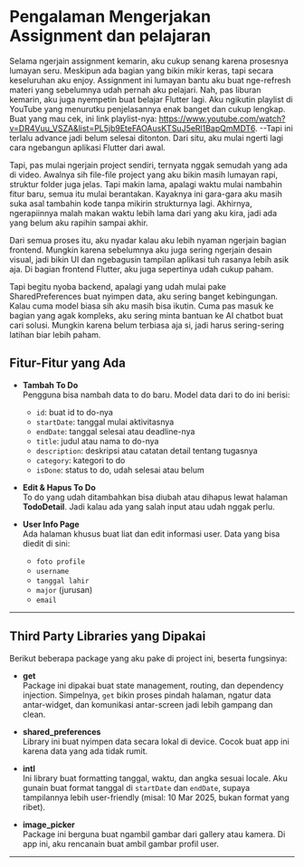 
# Pengalaman Mengerjakan Assignment dan pelajaran
Selama ngerjain assignment kemarin, aku cukup senang karena prosesnya lumayan seru. Meskipun ada bagian yang bikin mikir keras, tapi secara keseluruhan aku enjoy. Assignment ini lumayan bantu aku buat nge-refresh materi yang sebelumnya udah pernah aku pelajari. Nah, pas liburan kemarin, aku juga nyempetin buat belajar Flutter lagi. Aku ngikutin playlist di YouTube yang menurutku penjelasannya enak banget dan cukup lengkap. Buat yang mau cek, ini link playlist-nya: https://www.youtube.com/watch?v=DR4Vuu_VSZA&list=PL5jb9EteFAOAusKTSuJ5eRl1BapQmMDT6. --Tapi ini terlalu advance jadi belum selesai ditonton. Dari situ, aku mulai ngerti lagi cara ngebangun aplikasi Flutter dari awal.

Tapi, pas mulai ngerjain project sendiri, ternyata nggak semudah yang ada di video. Awalnya sih file-file project yang aku bikin masih lumayan rapi, struktur folder juga jelas. Tapi makin lama, apalagi waktu mulai nambahin fitur baru, semua itu mulai berantakan. Kayaknya ini gara-gara aku masih suka asal tambahin kode tanpa mikirin strukturnya lagi. Akhirnya, ngerapiinnya malah makan waktu lebih lama dari yang aku kira, jadi ada yang belum aku rapihin sampai akhir.

Dari semua proses itu, aku nyadar kalau aku lebih nyaman ngerjain bagian frontend. Mungkin karena sebelumnya aku juga sering ngerjain desain visual, jadi bikin UI dan ngebagusin tampilan aplikasi tuh rasanya lebih asik aja. Di bagian frontend Flutter, aku juga sepertinya udah cukup paham.

Tapi begitu nyoba backend, apalagi yang udah mulai pake SharedPreferences buat nyimpen data, aku sering banget kebingungan. Kalau cuma model biasa sih aku masih bisa ikutin. Cuma pas masuk ke bagian yang agak kompleks, aku sering minta bantuan ke AI chatbot buat cari solusi. Mungkin karena belum terbiasa aja si, jadi harus sering-sering latihan biar lebih paham.


## Fitur-Fitur yang Ada

- **Tambah To Do**  
  Pengguna bisa nambah data to do baru. Model data dari to do ini berisi:
  - `id`: buat id to do-nya
  - `startDate`: tanggal mulai aktivitasnya
  - `endDate`: tanggal selesai atau deadline-nya
  - `title`: judul atau nama to do-nya
  - `description`: deskripsi atau catatan detail tentang tugasnya
  - `category`: kategori to do 
  - `isDone`: status to do, udah selesai atau belum

- **Edit & Hapus To Do**  
  To do yang udah ditambahkan bisa diubah atau dihapus lewat halaman **TodoDetail**. Jadi kalau ada yang salah input atau udah nggak perlu.

- **User Info Page**  
  Ada halaman khusus buat liat dan edit informasi user. Data yang bisa diedit di sini:
  - `foto profile`
  - `username`
  - `tanggal lahir`
  - `major` (jurusan)
  - `email`

---

## Third Party Libraries yang Dipakai

Berikut beberapa package yang aku pake di project ini, beserta fungsinya:

- **get**  
  Package ini dipakai buat state management, routing, dan dependency injection. Simpelnya, `get` bikin proses pindah halaman, ngatur data antar-widget, dan komunikasi antar-screen jadi lebih gampang dan clean.

- **shared_preferences**  
  Library ini buat nyimpen data secara lokal di device. Cocok buat app ini karena data yang ada tidak rumit.

- **intl**  
  Ini library buat formatting tanggal, waktu, dan angka sesuai locale. Aku gunain buat format tanggal di `startDate` dan `endDate`, supaya tampilannya lebih user-friendly (misal: 10 Mar 2025, bukan format yang ribet).

- **image_picker**  
  Package ini berguna buat ngambil gambar dari gallery atau kamera. Di app ini, aku rencanain buat ambil gambar profil user.

---


